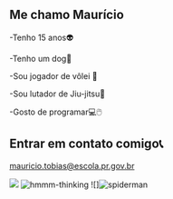 ## Me chamo Maurício


-Tenho 15 anos👽

-Tenho um dog🐶

-Sou jogador de vôlei 🏐

-Sou lutador de Jiu-jitsu🥋

-Gosto de programar💻🖱️

## Entrar em contato comigo📞

mauricio.tobias@escola.pr.gov.br

![](https://tenor.com/pt-BR/view/hmmm-thinking-batman-gif-6153870554148391864)
![hmmm-thinking](https://github.com/user-attachments/assets/3ec5a042-8978-4104-9422-1de8c20c3129)
![]![spiderman](https://github.com/user-attachments/assets/312a0bf2-d1ad-45e3-b0bd-917aa0d636c1)
